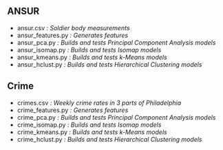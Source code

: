 
## ANSUR
- ansur.csv *: Soldier body measurements*
- ansur_features.py *: Generates features*
- ansur_pca.py *: Builds and tests Principal Component Analysis models*
- ansur_isomap.py *: Builds and tests Isomap models*
- ansur_kmeans.py *: Builds and tests k-Means models*
- ansur_hclust.py *: Builds and tests Hierarchical Clustering models*

## Crime
- crimes.csv *: Weekly crime rates in 3 parts of Philadelphia*
- crime_features.py *: Generates features*
- crime_pca.py *: Builds and tests Principal Component Analysis models*
- crime_isomap.py *: Builds and tests Isomap models*
- crime_kmeans.py *: Builds and tests k-Means models*
- crime_hclust.py *: Builds and tests Hierarchical Clustering models*
